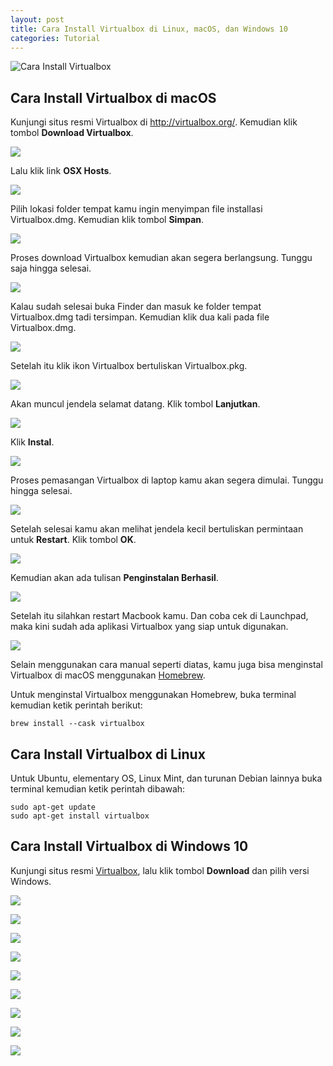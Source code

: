 ```yaml
---
layout: post
title: Cara Install Virtualbox di Linux, macOS, dan Windows 10
categories: Tutorial
---
```


![Cara Install Virtualbox](/images/pengertian-virtualbox.webp)

## Cara Install Virtualbox di macOS

Kunjungi situs resmi Virtualbox di http://virtualbox.org/. Kemudian klik tombol **Download Virtualbox**.

![](/images/cara-install-virtualbox/macos/cara-install-virtualbox-di-macos-1.webp)

Lalu klik link **OSX Hosts**.

![](/images/cara-install-virtualbox/macos/cara-install-virtualbox-di-macos-2.webp)

Pilih lokasi folder tempat kamu ingin menyimpan file installasi Virtualbox.dmg. Kemudian klik tombol **Simpan**.

![](/images/cara-install-virtualbox/macos/cara-install-virtualbox-di-macos-3.webp)

Proses download Virtualbox kemudian akan segera berlangsung. Tunggu saja hingga selesai.

![](/images/cara-install-virtualbox/macos/cara-install-virtualbox-di-macos-4.webp)

Kalau sudah selesai buka Finder dan masuk ke folder tempat Virtualbox.dmg tadi tersimpan. Kemudian klik dua kali pada file Virtualbox.dmg.

![](/images/cara-install-virtualbox/macos/cara-install-virtualbox-di-macos-5.webp)

Setelah itu klik ikon Virtualbox bertuliskan Virtualbox.pkg.

![](/images/cara-install-virtualbox/macos/cara-install-virtualbox-di-macos-6.webp)

Akan muncul jendela selamat datang. Klik tombol **Lanjutkan**.

![](/images/cara-install-virtualbox/macos/cara-install-virtualbox-di-macos-7.webp)

Klik **Instal**.

![](/images/cara-install-virtualbox/macos/cara-install-virtualbox-di-macos-8.webp)

Proses pemasangan Virtualbox di laptop kamu akan segera dimulai. Tunggu hingga selesai.

![](/images/cara-install-virtualbox/macos/cara-install-virtualbox-di-macos-9.webp)

Setelah selesai kamu akan melihat jendela kecil bertuliskan permintaan untuk **Restart**. Klik tombol **OK**.

![](/images/cara-install-virtualbox/macos/cara-install-virtualbox-di-macos-10.webp)

Kemudian akan ada tulisan **Penginstalan Berhasil**.

![](/images/cara-install-virtualbox/macos/cara-install-virtualbox-di-macos-11.webp)

Setelah itu silahkan restart Macbook kamu. Dan coba cek di Launchpad, maka kini sudah ada aplikasi Virtualbox yang siap untuk digunakan.

![](/images/cara-install-virtualbox/macos/cara-install-virtualbox-di-macos-12.webp)

Selain menggunakan cara manual seperti diatas, kamu juga bisa menginstal Virtualbox di macOS menggunakan [Homebrew](https://brew.sh/).

Untuk menginstal Virtualbox menggunakan Homebrew, buka terminal kemudian ketik perintah berikut:

```
brew install --cask virtualbox
```

## Cara Install Virtualbox di Linux

Untuk Ubuntu, elementary OS, Linux Mint, dan turunan Debian lainnya buka terminal kemudian ketik perintah dibawah:
```
sudo apt-get update
sudo apt-get install virtualbox
```

## Cara Install Virtualbox di Windows 10

Kunjungi situs resmi [Virtualbox](https://www.virtualbox.org/), lalu klik tombol **Download** dan pilih versi Windows.

![](/images/cara-install-virtualbox/windows/cara-install-virtualbox-di-windows-1.webp)

![](/images/cara-install-virtualbox/windows/cara-install-virtualbox-di-windows-2.webp)

![](/images/cara-install-virtualbox/windows/cara-install-virtualbox-di-windows-3.webp)

![](/images/cara-install-virtualbox/windows/cara-install-virtualbox-di-windows-4.webp)

![](/images/cara-install-virtualbox/windows/cara-install-virtualbox-di-windows-5.webp)

![](/images/cara-install-virtualbox/windows/cara-install-virtualbox-di-windows-6.webp)

![](/images/cara-install-virtualbox/windows/cara-install-virtualbox-di-windows-7.webp)

![](/images/cara-install-virtualbox/windows/cara-install-virtualbox-di-windows-8.webp)

![](/images/cara-install-virtualbox/windows/cara-install-virtualbox-di-windows-9.webp)
